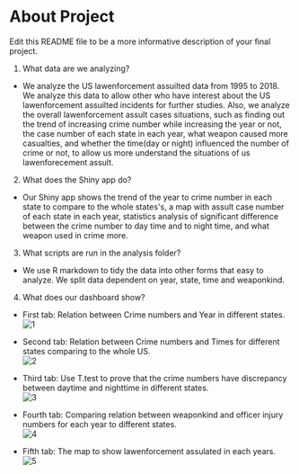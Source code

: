 # About Project

Edit this README file to be a more informative description of your final project.

1. What data are we analyzing?  

- We analyze the US lawenforcement assuilted data from 1995 to 2018. We analyze this data to allow other who have interest about the US lawenforcement assuilted incidents for further studies.  Also, we analyze the overall lawenforcement assult cases situations, such as finding out the trend of increasing crime number while increasing the year or not, the case number of each state in each year, what weapon caused more casualties, and whether the time(day or night) influenced the number of crime  or not, to allow us more understand the situations of us lawenforecement assult.   

2. What does the Shiny app do?  

- Our Shiny app shows the trend of the year to crime number in each state to compare to the whole states's, a map with assult case number of each state in each year, statistics analysis of significant difference between the crime number to day time and to night time, and what weapon used in crime more.  

3. What scripts are run in the analysis folder?  

- We use  R markdown to tidy the data into other forms that easy to analyze. We split data dependent on year, state, time and weaponkind.

4. What does our dashboard show?

- First tab: Relation between Crime numbers and Year in different states.  
![1](https://user-images.githubusercontent.com/67025904/134401182-f0534c05-af46-4023-aa2a-2ed0910f2b7e.jpg)  


- Second tab: Relation between Crime numbers and Times for different states comparing to the whole US.  
![2](https://user-images.githubusercontent.com/67025904/134401226-88e61c04-dca8-4adb-b0a5-e0eae40dd2d2.jpg)  


- Third tab: Use T.test to prove that the crime numbers have discrepancy between daytime and nighttime in different states.  
![3](https://user-images.githubusercontent.com/67025904/134401238-ea1d3f59-ca7f-4480-bec1-a3f01dca3c13.jpg)  


- Fourth tab: Comparing relation between weaponkind and officer injury numbers for each year to different states.  
![4](https://user-images.githubusercontent.com/67025904/134401250-99f4a482-d33f-4b33-9ec1-733b13921da9.jpg)  


- Fifth tab: The map to show lawenforcement assulated in each years.  
![5](https://user-images.githubusercontent.com/67025904/134401290-89062f84-efdb-4ec3-97d8-5aae66f2cac8.jpg)  




